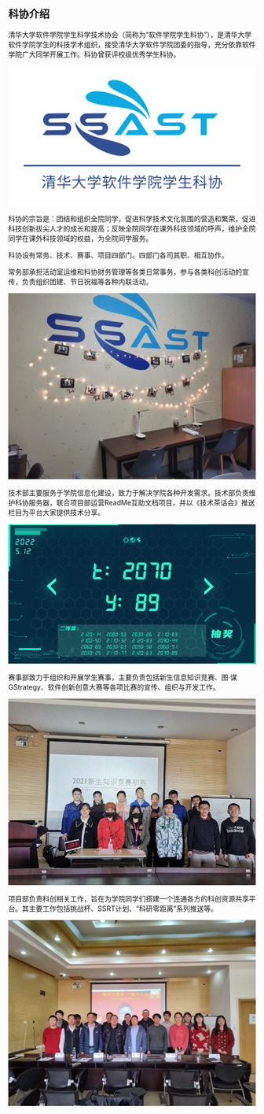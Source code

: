## 科协介绍

清华大学软件学院学生科学技术协会（简称为“软件学院学生科协”），是清华大学软件学院学生的科技学术组织，接受清华大学软件学院团委的指导，充分依靠软件学院广大同学开展工作。科协曾获评校级优秀学生科协。

![](img/1.png)

科协的宗旨是：团结和组织全院同学，促进科学技术文化氛围的营造和繁荣，促进科技创新拔尖人才的成长和提高；反映全院同学在课外科技领域的呼声，维护全院同学在课外科技领域的权益，为全院同学服务。

科协设有常务、技术、赛事、项目四部门。四部门各司其职、相互协作。

常务部承担活动室运维和科协财务管理等各类日常事务，参与各类科创活动的宣传，负责组织团建、节日祝福等各种内联活动。

![](img/2.jpg)

技术部主要服务于学院信息化建设，致力于解决学院各种开发需求。技术部负责维护科协服务器，联合项目部运营ReadMe互助文档项目，并以《技术茶话会》推送栏目为平台大家提供技术分享。

![](img/3.png)

赛事部致力于组织和开展学生赛事，主要负责包括新生信息知识竞赛、图‧谋 GStrategy、软件创新创意大赛等各项比赛的宣传、组织与开发工作。

![](img/4.jpg)

项目部负责科创相关工作，旨在为学院同学们搭建一个连通各方的科创资源共享平台。其主要工作包括挑战杯、SSRT计划、“科研零距离”系列推送等。

![](img/5.jpg)